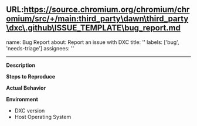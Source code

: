 URL:https://source.chromium.org/chromium/chromium/src/+/main:third_party\dawn\third_party\dxc\.github\ISSUE_TEMPLATE\bug_report.md
---
name: Bug Report
about: Report an issue with DXC
title: ''
labels: ['bug', 'needs-triage']
assignees: ''

---

**Description**
<!--- Please provide a few sentences describing the issue you encountered. --->

**Steps to Reproduce**
<!--- Provide a description of how to reproduce the error. If possible please 
provide source and tool command line options. If the issue reproduces on
Compiler Explorer (https://godbolt.org/) or Shader Playground
(https://shader-playground.timjones.io/) please provide a link. If the source is
split across multiple files, please preprocess into a single file using DXC's 
command line `-P -Fi <path>`. --->


**Actual Behavior**
<!--- Please provide error output or a description of the observed issue. --->

**Environment**
- DXC version <!-- replace with the output of 'dxc --version' -->
- Host Operating System <!--- Host operating system and version --->
